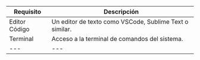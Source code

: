 | Requisito | Descripción|
| --- | --- |
| Editor Código | Un editor de texto como VSCode, Sublime Text o similar. |
| Terminal | Acceso a la terminal de comandos del sistema. |
| --- | --- |
